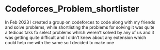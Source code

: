 # Codeforces_Problem_shortlister

In Feb 2023 I created a group on codeforces to code along with my friends and solve problems, while shortlisting the problems for solving it was quite a tedious taks fo select problems whilch weren't solved by any of us and it was getting quite difficult and I didn't knew about any extension which could help me with the same so I decided to make one
